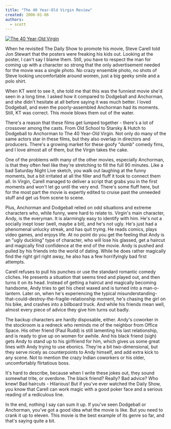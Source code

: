 ```yaml
---
title: "The 40 Year-Old Virgin Review"
created: 2006-01-06
authors:
  - scott
---
```


[![The 40 Year-Old Virgin](/images/The_40_Year_Old_Virgin.jpg)](http://www.spaceninja.local/gallery/blog-photos/The_40_Year_Old_Virgin.jpg)

When he revisited The Daily Show to promote his movie, Steve Carell told Jon Stewart that the posters were freaking his kids out. Looking at the poster, I can't say I blame them. Still, you have to respect the man for coming up with a character so strong that the only advertisement needed for the movie was a single photo. No crazy ensemble photo, no shots of Steve looking uncomfortable around women, just a big geeky smile and a polo shirt.

When KT went to see it, she told me that this was the funniest movie she'd seen in a long time. I asked how it compared to Dodgeball and Anchorman, and she didn't hesitate at all before saying it was much better. I loved Dodgeball, and even the poorly-assembled Anchorman had its moments. Still, KT was correct. This movie blows them out of the water.

There's a reason that these films get lumped together - there's a lot of crossover among the casts. From Old School to Starsky & Hutch to Dodgeball to Anchorman to The 40 Year-Old Virgin. Not only do many of the same actors star in these films, but they also overlap in directors and producers. There's a growing market for these goofy "dumb" comedy fims, and I love almost all of them, but the Virgin takes the cake.

One of the problems with many of the other movies, especially Anchorman, is that they often feel like they're stretching to fill the full 90 minutes. Like a bad Saturday Night Live sketch, you walk out laughing at the funny moments, but a bit irritated at all the filler and fluff it took to connect them all. In Virgin, Carell managed to deliver a script that grabs you in the first moments and won't let go until the very end. There's some fluff here, but for the most part the movie is expertly edited to cruise past the unneeded stuff and get us from scene to scene.

Plus, Anchorman and Dodgeball relied on odd situations and extreme characters who, while funny, were hard to relate to. Virgin's main character, Andy, is the everyman. It is alarmingly easy to identify with him. He's not a socially inept loser (well, maybe a bit), and he's not ugly. He's just had a phenomenal unlucky streak, and has quit trying. He reads comics, plays video games, and enjoys life. At no point do you get the feeling that Andy is an "ugly duckling" type of character, who will lose his glassed, get a haircut and magically find confidence at the end of the movie. Andy is pushed and pulled by his friends into the world of dating. While he does rather magically find the right girl right away, he also has a few horrifyingly bad first attempts.

Carell refuses to pull his punches or use the standard romantic comedy cliches. He presents a situation that seems tired and played out, and then turns it on its head. Instead of getting a haircut and magically becoming handsome, Andy tries to get his chest waxed and is turned into a man-o-lantern. Later on, when he's experiencing the typical misunderstanding-that-could-destroy-the-fragile-relationship moment, he's chasing the girl on his bike, and crashes into a billboard truck. And while his friends mean well, almost every piece of advice they give him turns out badly.

The backup characters are hardly disposable, either. Andy's coworker in the stockroom is a redneck who reminds me of the neighbor from Office Space. His other friend (Paul Rudd) is still lamenting his last relationship, and is ready to give up on women for awhile. And his black friend (sigh) gets Andy to stand up to his girlfriend for him, which gives us some great lines with Andy trying to use ebonics. They're a bit two-dimensional, but they serve nicely as counterpoints to Andy himself, and add extra kick to any scene. Not to mention the crazy Indian coworkers or his older, uncomfortably flirtatious boss.

It's hard to describe, because when I write these jokes out, they sound somewhat trite, or overdone. The black friend? Really? Bad advice? Who knew! Bad haircuts - Hilarious! But if you've ever watched the Daily Show, you know that Carell can work magic with a good poker face and a serious reading of a rediculous line.

In the end, nothing I say can sum it up. If you've seen Dodgeball or Anchorman, you've got a good idea what the movie is like. But you need to crank it up to eleven. This movie is the best example of its genre so far, and that's saying quite a bit.

